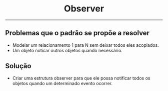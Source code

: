 <center><h1>Observer</h1></center>

***

## Problemas que o padrão se propõe a resolver

* Modelar um relacionamento 1 para N sem deixar todos eles acoplados.
* Um objeto noticar outros objetos quando necessário.

## Solução

*  Criar uma estrutura observer para que ele possa notificar todos os objetos quando um determinado evento ocorrer.